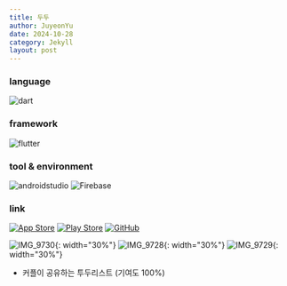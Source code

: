 ```yaml
---
title: 두두
author: JuyeonYu
date: 2024-10-28
category: Jekyll
layout: post
---
```


### language
![dart](https://img.shields.io/badge/dart-0175C2?style=for-the-badge&logo=dart&logoColor=white) 

### framework
![flutter](https://img.shields.io/badge/flutter-02569B?style=for-the-badge&logo=flutter&logoColor=white) 

### tool & environment

![androidstudio](https://img.shields.io/badge/androidstudio-3DDC84.svg?style=for-the-badge&logo=androidstudio&logoColor=white)
![Firebase](https://img.shields.io/badge/firebase-DD2C00.svg?style=for-the-badge&logo=Firebase&logoColor=white)

### link
[![App Store](https://img.shields.io/badge/App_Store-0D96F6?style=for-the-badge&logo=app-store&logoColor=white)](https://apps.apple.com/kr/app/두두/id6449709551) 
[![Play Store](https://img.shields.io/badge/Google_Play-414141?style=for-the-badge&logo=google-play&logoColor=white)](https://play.google.com/store/apps/details?id=com.chaechae.dodo)
[![GitHub](https://img.shields.io/badge/github-%23121011.svg?style=for-the-badge&logo=github&logoColor=white)](https://github.com/JuyeonYu/dodo)

![IMG_9730](https://github.com/user-attachments/assets/388c3498-718f-496e-b881-f1667f728e71){: width="30%"}
![IMG_9728](https://github.com/user-attachments/assets/f88f12db-b80c-4e6c-9248-66aa6228d49b){: width="30%"}
![IMG_9729](https://github.com/user-attachments/assets/457f090d-3161-4e59-b7b8-d321be5e32d5){: width="30%"}

- 커플이 공유하는 투두리스트 (기여도 100%)